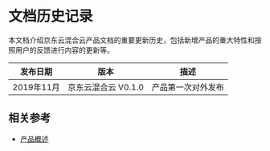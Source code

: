 # 文档历史记录

本文档介绍京东云混合云产品文档的重要更新历史，包括新增产品的重大特性和按照用户的反馈进行内容的更新等。

|发布日期|版本|描述|
|-|-|-|
|2019年11月|京东云混合云 V0.1.0|产品第一次对外发布|                                       |
## 相关参考

- [产品概述](/documentation/Hybrid-Cloud/JD-Cloud-Mesh/Introduction/Product-Overview.md)
